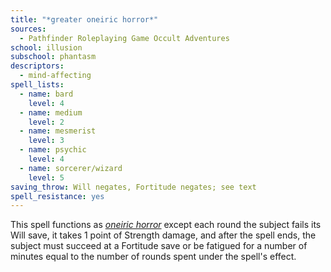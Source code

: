 ```yaml
---
title: "*greater oneiric horror*"
sources:
  - Pathfinder Roleplaying Game Occult Adventures
school: illusion
subschool: phantasm
descriptors:
  - mind-affecting
spell_lists:
  - name: bard
    level: 4
  - name: medium
    level: 2
  - name: mesmerist
    level: 3
  - name: psychic
    level: 4
  - name: sorcerer/wizard
    level: 5
saving_throw: Will negates, Fortitude negates; see text
spell_resistance: yes
---
```


This spell functions as [*oneiric horror*](/spells/oneiric-horror/) except each round the subject fails its Will save, it takes 1 point of Strength damage, and after the spell ends, the subject must succeed at a Fortitude save or be fatigued for a number of minutes equal to the number of rounds spent under the spell's effect.
